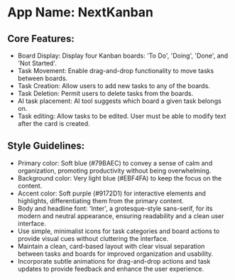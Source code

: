 # **App Name**: NextKanban

## Core Features:

- Board Display: Display four Kanban boards: 'To Do', 'Doing', 'Done', and 'Not Started'.
- Task Movement: Enable drag-and-drop functionality to move tasks between boards.
- Task Creation: Allow users to add new tasks to any of the boards.
- Task Deletion: Permit users to delete tasks from the boards.
- AI task placement: AI tool suggests which board a given task belongs on.
- Task editing: Allow tasks to be edited. User must be able to modify text after the card is created.

## Style Guidelines:

- Primary color: Soft blue (#79BAEC) to convey a sense of calm and organization, promoting productivity without being overwhelming.
- Background color: Very light blue (#EBF4FA) to keep the focus on the content.
- Accent color: Soft purple (#9172D1) for interactive elements and highlights, differentiating them from the primary content.
- Body and headline font: 'Inter', a grotesque-style sans-serif, for its modern and neutral appearance, ensuring readability and a clean user interface.
- Use simple, minimalist icons for task categories and board actions to provide visual cues without cluttering the interface.
- Maintain a clean, card-based layout with clear visual separation between tasks and boards for improved organization and usability.
- Incorporate subtle animations for drag-and-drop actions and task updates to provide feedback and enhance the user experience.